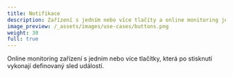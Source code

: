 ```yaml
---
title: Notifikace
description: Zařízení s jedním nebo více tlačíty a online monitoring jejich stisknutí. Řešení rychlých notifikací vhodné pro náročné venkovní projekty, průmysl i zdravotní péči.
image_preview: /_assets/images/use-cases/buttons.png
weight: 30
full: true
---
```


Online monitoring zařízení s jedním nebo více tlačítky, která po stisknutí vykonají definovaný sled událostí.

